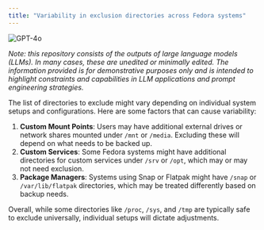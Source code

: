 ```yaml
---
title: "Variability in exclusion directories across Fedora systems"
---
```

![GPT-4o](https://img.shields.io/badge/GPT--4o-3333FF?style=for-the-badge&logo=openai&logoColor=white)



*Note: this repository consists of the outputs of large language models (LLMs). In many cases, these are unedited or minimally edited. The information provided is for demonstrative purposes only and is intended to highlight constraints and capabilities in LLM applications and prompt engineering strategies.*


The list of directories to exclude might vary depending on individual system setups and configurations. Here are some factors that can cause variability:

1. **Custom Mount Points**: Users may have additional external drives or network shares mounted under `/mnt` or `/media`. Excluding these will depend on what needs to be backed up.
2. **Custom Services**: Some Fedora systems might have additional directories for custom services under `/srv` or `/opt`, which may or may not need exclusion.
3. **Package Managers**: Systems using Snap or Flatpak might have `/snap` or `/var/lib/flatpak` directories, which may be treated differently based on backup needs.

Overall, while some directories like `/proc`, `/sys`, and `/tmp` are typically safe to exclude universally, individual setups will dictate adjustments.